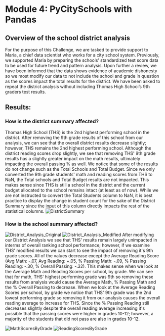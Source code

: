 
# Module 4: PyCitySchools with Pandas

## Overview of the school district analysis

For the purpose of this Challenge, we are tasked to provide support to Maria, a chief data scientist who works for a city school system. Previously, we supported Maria by preparing the schools’ standardized test score data to be used for future trend and pattern analysis. Upon further a review, we have been informed that the data shows evidence of academic dishonesty so we most modify our data to not include the school and grade in question as the scores impact the total results for the district. We have been asked to repeat the district analysis without including Thomas High School’s 9th graders test results.

## Results: 

### How is the district summary affected?

Thomas High School (THS) is the 2nd highest performing school in the district. After removing the 9th grade results of this school from our analysis, we can see that the overall district results decrease slightly; however, THS remains the 2nd highest performing school. Although the district reading scores drop slightly, we see that removing THS' 9th grade results has a slightly greater impact on the math results, ultimately impacting the overall passing % as well. We notice that some of the results do not change such as the Total Schools and Total Budget. Since we only converted the 9th grade students' math and reading scores from THS to NaN, the Total schools and Total Budget results are not impacted. This makes sense since THS is still a school in the district and the current budget allocated to the school remains intact (at least as of now). While we are not instructed to convert the Total Students column to NaN, it is best practice to display the change in student count for the sake of the District Summary since the input of this column directly impacts the rest of the statistical columns.
![DistrictSummary](https://user-images.githubusercontent.com/88041368/133296352-f8770519-00c0-4747-ae4e-791541e06147.png)
### How is the school summary affected?
![District_Analysis_Original](https://user-images.githubusercontent.com/88041368/133303703-9ce0ba87-bb9d-4d50-86e2-165b191a8571.png)
![District_Analysis_Modified](https://user-images.githubusercontent.com/88041368/133303701-2e20c711-841d-4430-9a76-65ada736cb4c.png)
After modifying our District Analysis we see that THS' results remain largely unimpacted in interms of overall ranking school performance; however, if we examine THS' modified results we can start to see the impact of removing it's 9th grade scores. All of the values decrease except the Average Reading Score (Avg Math: -.07, Avg Reading: +.05, % Passing Math: -.09, % Passing Reading: -.30, % Overall Passing: -.32). This makes sense when we look at the Average Math and Reading Scores per school, by grade. We can see that for math, THS' highest performing grade was 9th so removing these results from analysis would cause the Average Math, % Passing Math and the % Overall Passing to decrease. When we look at the Average Reading Scores per school, by grade we notice that THS' 9th grade was the 2nd lowest performing grade so removing it from our analysis causes the overall reading average to increase for THS. Since the % Passing Reading still decreases slightly despite the overall reading average increasing it's possible that the passing scores were higher in grades 10-12; however, a majority of the students that did not pass are also in grades 10-12.

![MathScoresByGrade](https://user-images.githubusercontent.com/88041368/133308024-09bdecff-58d9-4668-b8b1-342c81235d13.png)
![ReadingScoresByGrade](https://user-images.githubusercontent.com/88041368/133308027-b6984817-ffe2-4606-99ee-6f0ea135f733.png)




